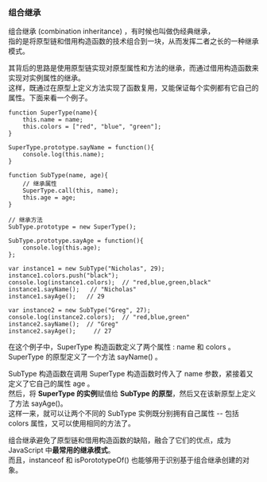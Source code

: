### 组合继承

组合继承 (combination inheritance) ，有时候也叫做伪经典继承，  
指的是将原型链和借用构造函数的技术组合到一块，从而发挥二者之长的一种继承模式。   

其背后的思路是使用原型链实现对原型属性和方法的继承，而通过借用构造函数来实现对实例属性的继承。  
这样，既通过在原型上定义方法实现了函数复用，又能保证每个实例都有它自己的属性。下面来看一个例子。  

	function SuperType(name){
    	this.name = name;
        this.colors = ["red", "blue", "green"];
    }

    SuperType.prototype.sayName = function(){
    	console.log(this.name);
    }

    function SubType(name, age){
    	// 继承属性
        SuperType.call(this, name);
        this.age = age;
    }

    // 继承方法 
    SubType.prototype = new SuperType();

    SubType.prototype.sayAge = function(){
    	console.log(this.age);
    };

    var instance1 = new SubType("Nicholas", 29);
    instance1.colors.push("black");
    console.log(instance1.colors);  // "red,blue,green,black"
    instance1.sayName();   // "Nicholas"
    instance1.sayAge();   // 29

    var instance2 = new SubType("Greg", 27);
    console.log(instance2.colors);  // "red,blue,green"
    instance2.sayName();  // "Greg"
    instance2.sayAge();     // 27

在这个例子中，SuperType 构造函数定义了两个属性 : name 和 colors 。  
SuperType 的原型定义了一个方法 sayName() 。  

SubType 构造函数在调用 SuperType 构造函数时传入了 name 参数，紧接着又定义了它自己的属性 age 。  
然后，将 **SuperType 的实例**赋值给 **SubType 的原型**，然后又在该新原型上定义了方法 sayAge()。  
这样一来，就可以让两个不同的 SubType 实例既分别拥有自己属性 -- 包括 colors 属性，又可以使用相同的方法了。  

组合继承避免了原型链和借用构造函数的缺陷，融合了它们的优点，成为 JavaScript 中**最常用的继承模式**。  
而且，instanceof 和 isPorototypeOf() 也能够用于识别基于组合继承创建的对象。

